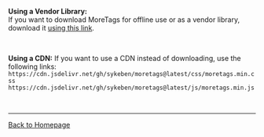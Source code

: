 **Using a Vendor Library:**  
If you want to download MoreTags for offline use or as a vendor library, download it [using this link](https://sykeben.github.io/redirect/latestdl.html?user=sykeben&repo=moretags&file=moretags.all.zip).

<br>

**Using a CDN:**
If you want to use a CDN instead of downloading, use the following links:  
`https://cdn.jsdelivr.net/gh/sykeben/moretags@latest/css/moretags.min.css`  
`https://cdn.jsdelivr.net/gh/sykeben/moretags@latest/js/moretags.min.js`

<br>

----------------------
[Back to Homepage](..)